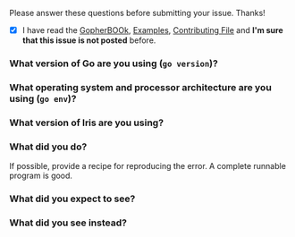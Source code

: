 Please answer these questions before submitting your issue. Thanks!

- [x] I have read the [GopherBOOk](http://gopherbook.iris-go.com), [Examples](https://github.com/iris-contrib/examples), [Contributing File](https://github.com/kataras/iris/blob/v6/.github/CONTRIBUTING.md) and **I'm sure that this issue is not posted** before.


### What version of Go are you using (`go version`)?


### What operating system and processor architecture are you using (`go env`)?


### What version of Iris are you using?


### What did you do?

If possible, provide a recipe for reproducing the error.
A complete runnable program is good.


### What did you expect to see?


### What did you see instead?
